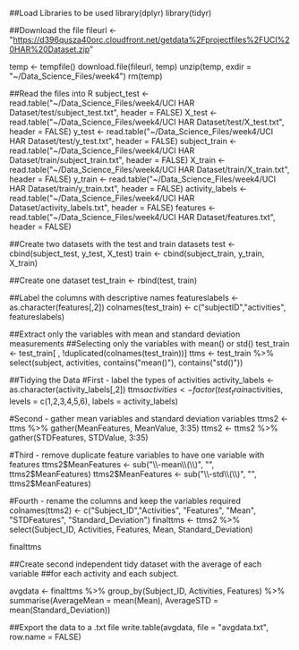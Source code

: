##Load Libraries to be used
library(dplyr)
library(tidyr)

##Download the file
fileurl <- "https://d396qusza40orc.cloudfront.net/getdata%2Fprojectfiles%2FUCI%20HAR%20Dataset.zip"

temp <- tempfile()
download.file(fileurl, temp)
unzip(temp, exdir = "~/Data_Science_Files/week4")
rm(temp)

##Read the files into R
subject_test <- read.table("~/Data_Science_Files/week4/UCI HAR Dataset/test/subject_test.txt",
                           header = FALSE)
X_test <- read.table("~/Data_Science_Files/week4/UCI HAR Dataset/test/X_test.txt",
                     header = FALSE)
y_test <- read.table("~/Data_Science_Files/week4/UCI HAR Dataset/test/y_test.txt",
                     header = FALSE)
subject_train <- read.table("~/Data_Science_Files/week4/UCI HAR Dataset/train/subject_train.txt",
                            header = FALSE)
X_train <- read.table("~/Data_Science_Files/week4/UCI HAR Dataset/train/X_train.txt",
                      header = FALSE)
y_train <- read.table("~/Data_Science_Files/week4/UCI HAR Dataset/train/y_train.txt",
                      header = FALSE)
activity_labels <- read.table("~/Data_Science_Files/week4/UCI HAR Dataset/activity_labels.txt",
                              header = FALSE)
features <- read.table("~/Data_Science_Files/week4/UCI HAR Dataset/features.txt",
                       header = FALSE)

##Create two datasets with the test and train datasets
test <- cbind(subject_test, y_test, X_test)
train <- cbind(subject_train, y_train, X_train)

##Create one dataset
test_train <- rbind(test, train)

##Label the columns with descriptive names
featureslabels <- as.character(features[,2])
colnames(test_train) <- c("subjectID","activities", featureslabels)

##Extract only the variables with mean and standard deviation measurements
##Selecting only the variables with mean() or std()
test_train <- test_train[ , !duplicated(colnames(test_train))]
ttms <- test_train %>% select(subject, activities, contains("mean()"), contains("std()"))

##Tidying the Data
#First - label the types of activities
activity_labels <- as.character(activity_labels[,2])
ttms$activities <- factor(test_train$activities, levels = c(1,2,3,4,5,6), 
                     labels = activity_labels)

#Second - gather mean variables and standard deviation variables
ttms2 <- ttms %>% gather(MeanFeatures, MeanValue, 3:35)
ttms2 <- ttms2 %>% gather(STDFeatures, STDValue, 3:35)

#Third - remove duplicate feature variables to have one variable with features
ttms2$MeanFeatures <- sub("\\-mean\\(\\)", "", ttms2$MeanFeatures)
ttms2$MeanFeatures <- sub("\\-std\\(\\)", "", ttms2$MeanFeatures)

#Fourth - rename the columns and keep the variables required
colnames(ttms2) <- c("Subject_ID","Activities", "Features", "Mean", "STDFeatures", "Standard_Deviation")
finalttms <- ttms2 %>% select(Subject_ID, Activities, Features, Mean, Standard_Deviation)

finalttms

##Create second independent tidy dataset with the average of each variable 
##for each activity and each subject.

avgdata <- finalttms %>% group_by(Subject_ID, Activities, Features) %>%
            summarise(AverageMean = mean(Mean), AverageSTD = mean(Standard_Deviation))
                    
##Export the data to a .txt file
write.table(avgdata, file = "avgdata.txt", row.name = FALSE)








